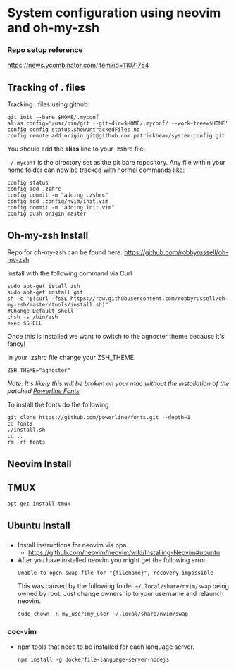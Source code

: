 # System configuration using neovim and oh-my-zsh

### Repo setup reference
https://news.ycombinator.com/item?id=11071754

## Tracking of . files
Tracking . files using github:
```shell
git init --bare $HOME/.myconf
alias config='/usr/bin/git --git-dir=$HOME/.myconf/ --work-tree=$HOME'
config config status.showUntrackedFiles no
config remote add origin git@github.com:patrickbeam/system-config.git
```
You should add the **alias** line to your .zshrc file.

`~/.myconf` is the directory set as the git bare repository.  Any file within your home folder can now be tracked with normal commands like:
```shell
config status
config add .zshrc
config commit -m "adding .zshrc"
config add .config/nvim/init.vim
config commit -m "adding init.vim"
config push origin master
```

## Oh-my-zsh Install
Repo for oh-my-zsh can be found here. https://github.com/robbyrussell/oh-my-zsh

Install with the following command via Curl
```
sudo apt-get istall zsh
sudo apt-get install git
sh -c "$(curl -fsSL https://raw.githubusercontent.com/robbyrussell/oh-my-zsh/master/tools/install.sh)"
#Change Default shell
chsh -s /bin/zsh
exec $SHELL
```

Once this is installed we want to switch to the agnoster theme because it's fancy!

In your .zshrc file change your ZSH_THEME.

`ZSH_THEME="agnoster"`

_Note: It's likely this will be broken on your mac without the installation of the patched [Powerline Fonts](https://github.com/powerline/fonts)_

To install the fonts do the following
```shell
git clone https://github.com/powerline/fonts.git --depth=1
cd fonts
./install.sh
cd ..
rm -rf fonts
```

## Neovim Install

## TMUX
```
apt-get install tmux
```

## Ubuntu Install

###
- Install instructions for neovim via ppa.
  - https://github.com/neovim/neovim/wiki/Installing-Neovim#ubuntu
- After you have installed neovim you might get the following error.
  ```
  Unable to open swap file for "{filename}", recovery impossible
  ```
  This was caused by the following folder `~/.local/share/nvim/swap` being owned by root.  Just change ownership to your username and relaunch neovim.
  ```
  sudo chown -R my_user:my_user ~/.local/share/nvim/swap
  ```
### coc-vim
- npm tools that need to be installed for each language server.
  ```
  npm install -g dockerfile-language-server-nodejs

  ```
